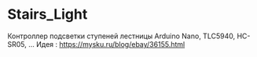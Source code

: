# Stairs_Light
Контроллер подсветки ступеней лестницы
Arduino Nano, TLC5940, HC-SR05, ...
Идея : https://mysku.ru/blog/ebay/36155.html
